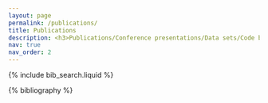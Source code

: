 ```yaml
---
layout: page
permalink: /publications/
title: Publications
description: <h3>Publications/Conference presentations/Data sets/Code bases</h3>
nav: true
nav_order: 2
---
```


<!-- _pages/publications.md -->

<!-- Bibsearch Feature -->

{% include bib_search.liquid %}

<div class="publications">

{% bibliography %}

</div>
